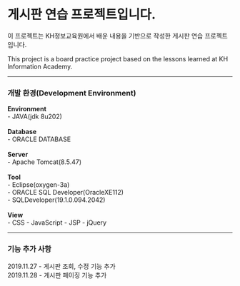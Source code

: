 # 게시판 연습 프로젝트입니다.

이 프로젝트는 KH정보교육원에서 배운 내용을 기반으로 작성한 게시판 연습 프로젝트입니다.

This project is a board practice project based on the lessons learned at KH Information Academy.

<hr>

<h3>개발 환경(Development Environment)</h3>
<strong>Environment</strong><br>
- JAVA(jdk 8u202)
<br>
<br>
<strong>Database</strong><br>
- ORACLE DATABASE
<br>
<br>
<strong>Server</strong><br>
- Apache Tomcat(8.5.47)
<br>
<br>
<strong>Tool</strong><br>
- Eclipse(oxygen-3a)<br>
- ORACLE SQL Developer(OracleXE112)<br>
- SQLDeveloper(19.1.0.094.2042)<br>
<br>
<strong>View</strong><br>
- CSS
- JavaScript
- JSP
- jQuery

<hr>

<h3>기능 추가 사항</h3>

2019.11.27 - 게시판 조회, 수정 기능 추가<br>
2019.11.28 - 게시판 페이징 기능 추가<br>
